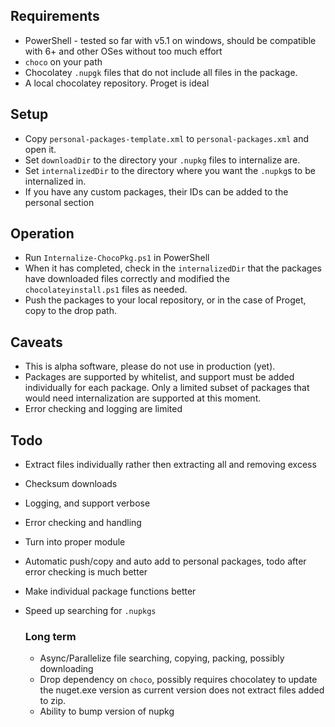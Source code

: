 ## Requirements

- PowerShell - tested so far with v5.1 on windows, should be compatible with 6+ and other OSes without too much effort
- `choco` on your path
- Chocolatey `.nupgk` files that do not include all files in the package.
- A local chocolatey repository. Proget is ideal

## Setup 

- Copy `personal-packages-template.xml` to `personal-packages.xml` and open it.
- Set `downloadDir` to the directory your `.nupkg` files to internalize are.
- Set `internalizedDir` to the directory where you want the `.nupkg`s to be internalized in.
- If you have any custom packages, their IDs can be added to the personal section

## Operation 

- Run `Internalize-ChocoPkg.ps1` in PowerShell
- When it has completed, check in the `internalizedDir` that the packages have downloaded files correctly and modified the `chocolateyinstall.ps1` files as needed.
- Push the packages to your local repository, or in the case of Proget, copy to the drop path.

## Caveats

- This is alpha software, please do not use in production (yet).
- Packages are supported by whitelist, and support must be added individually for each package. Only a limited subset of packages that would need internalization are supported at this moment.
- Error checking and logging are limited

## Todo

- Extract files individually rather then extracting all and removing excess
- Checksum downloads
- Logging, and support verbose
- Error checking and handling
- Turn into proper module
- Automatic push/copy and auto add to personal packages, todo after error checking is much better
- Make individual package functions better
- Speed up searching for `.nupkgs`
    ### Long term
  
  - Async/Parallelize file searching, copying, packing, possibly downloading 
  - Drop dependency on `choco`, possibly requires chocolatey to update the nuget.exe version as current version does not extract files added to zip.
  - Ability to bump version of nupkg